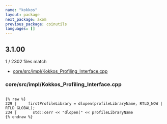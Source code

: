 ```yaml
---
name: "kokkos"
layout: package
next_package: axom
previous_package: coinutils
languages: []
---
```

## 3.1.00
1 / 2302 files match

 - [core/src/impl/Kokkos_Profiling_Interface.cpp](#coresrcimplkokkos_profiling_interfacecpp)

### core/src/impl/Kokkos_Profiling_Interface.cpp

```

{% raw %}
229 |     firstProfileLibrary = dlopen(profileLibraryName, RTLD_NOW | RTLD_GLOBAL);
234 |       std::cerr << "dlopen(" << profileLibraryName
{% endraw %}

```